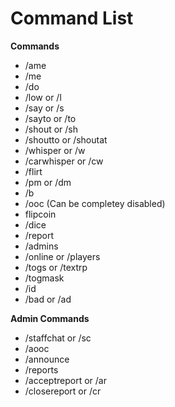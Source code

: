 # Command List

**Commands**

* /ame
* /me
* /do
* /low or /l
* /say or /s
* /sayto or /to
* /shout or /sh
* /shoutto or /shoutat
* /whisper or /w
* /carwhisper or /cw
* /flirt
* /pm or /dm
* /b
* /ooc (Can be completey disabled)
* flipcoin
* /dice
* /report
* /admins
* /online or /players
* /togs or /textrp
* /togmask
* /id
* /bad or /ad

**Admin Commands**

* /staffchat or /sc
* /aooc
* /announce
* /reports
* /acceptreport or /ar
* /closereport or /cr

